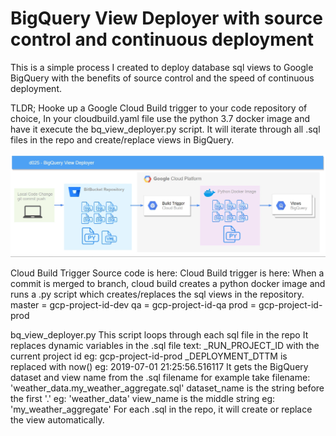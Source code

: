 # BigQuery View Deployer with source control and continuous deployment

This is a simple process I created to deploy database sql views to Google BigQuery with the benefits of source control and the speed of continuous deployment.

TLDR; Hooke up a Google Cloud Build trigger to your code repository of choice, In your cloudbuild.yaml file use the python 3.7 docker image and have it execute the bq_view_deployer.py script.  It will iterate through all .sql files in the repo and create/replace views in BigQuery.

![Image of Architecture](https://raw.githubusercontent.com/alanjbates/bigquery_view_deployer/master/BigQuery_View_Deployer.png)


Cloud Build Trigger
Source code is here: 
Cloud Build trigger is here: 
When a commit is merged to branch, cloud build creates a python docker image and runs a .py script which creates/replaces the sql views in the repository.
master = gcp-project-id-dev
qa = gcp-project-id-qa
prod = gcp-project-id-prod

bq_view_deployer.py
This script loops through each sql file in the repo
It replaces dynamic variables in the .sql file text:
_RUN_PROJECT_ID with the current project id eg: gcp-project-id-prod
_DEPLOYMENT_DTTM is replaced with now() eg: 2019-07-01 21:25:56.516117
It gets the BigQuery dataset and view name from the .sql filename
for example take filename:  'weather_data.my_weather_aggregate.sql' 
dataset_name is the string before the first '.' eg: 'weather_data'
view_name is the middle string eg: 'my_weather_aggregate'
For each .sql in the repo, it will create or replace the view automatically.
